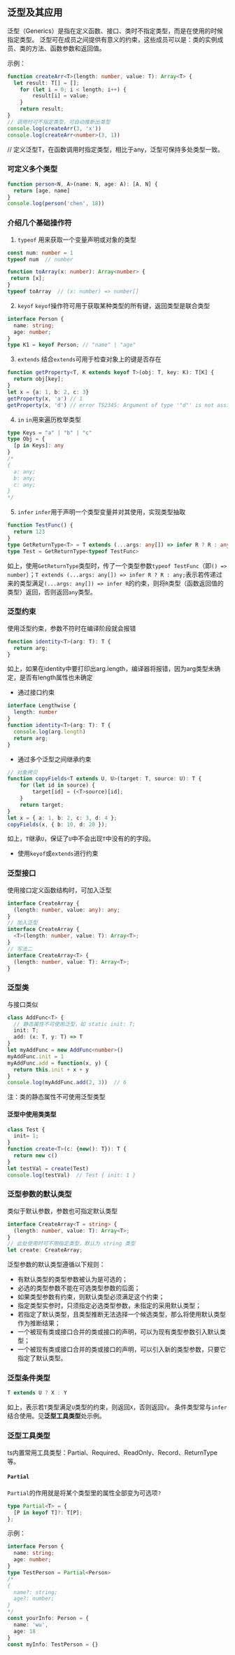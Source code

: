 ## 泛型及其应用
泛型（Generics）是指在定义函数、接口、类时不指定类型，而是在使用的时候指定类型。
泛型可在成员之间提供有意义的约束，这些成员可以是：类的实例成员、类的方法、函数参数和返回值。

示例：
```ts
function createArr<T>(length: number, value: T): Array<T> {
  let result: T[] = [];
    for (let i = 0; i < length; i++) {
        result[i] = value;
    }
    return result;
}
// 调用时可不指定类型，可自动推断出类型
console.log(createArr(3, 'x'))
console.log(createArr<number>(3, 1))
```
// 定义泛型T，在函数调用时指定类型，相比于any，泛型可保持多处类型一致。

### 可定义多个类型
```ts
function person<N, A>(name: N, age: A): [A, N] {
  return [age, name]
}
console.log(person('chen', 18))
```

### 介绍几个基础操作符
1. `typeof`
用来获取一个变量声明或对象的类型
```ts
const num: number = 1
typeof num  // number

function toArray(x: number): Array<number> {
 return [x];
}
typeof toArray  // (x: number) => number[]
```

2. `keyof`
`keyof`操作符可用于获取某种类型的所有键，返回类型是联合类型
```ts
interface Person {
  name: string;
  age: number;
}
type K1 = keyof Person; // "name" | "age"
```

3. `extends`
结合`extends`可用于检查对象上的键是否存在
```ts
function getProperty<T, K extends keyof T>(obj: T, key: K): T[K] {
  return obj[key];
}
let x = {a: 1, b: 2, c: 3}
getProperty(x, 'a') // 1
getProperty(x, 'd') // error TS2345: Argument of type '"d"' is not assignable to parameter of type '"a" | "b" | "c"'.
```

4. `in`
`in`用来遍历枚举类型
```ts
type Keys = "a" | "b" | "c"
type Obj = {
  [p in Keys]: any
}
/*
{ 
  a: any;
  b: any;
  c: any;
}
*/
```

5. `infer`
`infer`用于声明一个类型变量并对其使用，实现类型抽取
```ts
function TestFunc() {
  return 123
}
type GetReturnType<T> = T extends (...args: any[]) => infer R ? R : any;
type Test = GetReturnType<typeof TestFunc>
```
如上，使用`GetReturnType`类型时，传了一个类型参数`typeof TestFunc`（即`() => number`）；`T extends (...args: any[]) => infer R ? R : any;`表示若传递过来的类型满足`(...args: any[]) => infer R`的约束，则将`R`类型（函数返回值的类型）返回，否则返回`any`类型。


### 泛型约束
使用泛型约束，参数不符时在编译阶段就会报错
```ts
function identity<T>(arg: T): T {
  return arg;
}
```
如上，如果在identity中要打印出arg.length，编译器将报错，因为arg类型未确定，是否有length属性也未确定

- 通过接口约束
```ts
interface Lengthwise {
  length: number
}
function identity<T>(arg: T): T {
  console.log(arg.length)
  return arg;
}
```

- 通过多个泛型之间继承约束
```ts
// 对象拷贝
function copyFields<T extends U, U>(target: T, source: U): T {
    for (let id in source) {
        target[id] = (<T>source)[id];
    }
    return target;
}
let x = { a: 1, b: 2, c: 3, d: 4 };
copyFields(x, { b: 10, d: 20 });
```
如上，`T`继承`U`，保证了`U`中不会出现`T`中没有的的字段。

- 使用`keyof`或`extends`进行约束


### 泛型接口
使用接口定义函数结构时，可加入泛型
```ts
interface CreateArray {
  (length: number, value: any): any;
}
// 加入泛型
interface CreateArray {
  <T>(length: number, value: T): Array<T>;
}
// 写法二
interface CreateArray<T> {
  (length: number, value: T): Array<T>;
}
```

### 泛型类
与接口类似
```ts
class AddFunc<T> {
  // 静态属性不可使用泛型，如 static init: T;
  init: T;
  add: (x: T, y: T) => T
}
let myAddFunc = new AddFunc<number>()
myAddFunc.init = 1
myAddFunc.add = function(x, y) {
  return this.init + x + y
}
console.log(myAddFunc.add(2, 3))  // 6
```
注：类的静态属性不可使用泛型类型

#### 泛型中使用类类型
```ts
class Test {
  init= 1;
}
function create<T>(c: {new(): T}): T {
  return new c()
}
let testVal = create(Test)
console.log(testVal)  // Test { init: 1 }
```

### 泛型参数的默认类型
类似于默认参数，参数也可指定默认类型
```ts
interface CreateArray<T = string> {
  (length: number, value: T): Array<T>;
}
// 此处使用时可不用指定类型，默认为 string 类型
let create: CreateArray;
```

泛型参数的默认类型遵循以下规则：
- 有默认类型的类型参数被认为是可选的；
- 必选的类型参数不能在可选类型参数的后面；
- 如果类型参数有约束，则默认类型必须满足这个约束；
- 指定类型实参时，只须指定必选类型参数，未指定的采用默认类型；
- 若指定了默认类型，且类型推断无法选择一个候选类型，那么将使用默认类型作为推断结果；
- 一个被现有类或接口合并的类或接口的声明，可以为现有类型参数引入默认类型；
- 一个被现有类或接口合并的类或接口的声明，可以引入新的类型参数，只要它指定了默认类型。


### 泛型条件类型
```ts
T extends U ? X : Y
```
如上，表示若`T`类型满足`U`类型的约束，则返回`X`，否则返回`Y`。
条件类型常与`infer`结合使用。见**泛型工具类型**处示例。

### 泛型工具类型
ts内置常用工具类型：Partial、Required、ReadOnly、Record、ReturnType等。

#### `Partial`
`Partial`的作用就是将某个类型里的属性全部变为可选项`?`
```ts
type Partial<T> = {
  [P in keyof T]?: T[P];
};
```
示例：
```ts
interface Person {
  name: string;
  age: number;
}
type TestPerson = Partial<Person>
/*
{
  name?: string;
  age?: number;
}
*/
const yourInfo: Person = {
  name: 'wu',
  age: 18
}
const myInfo: TestPerson = {}
```
